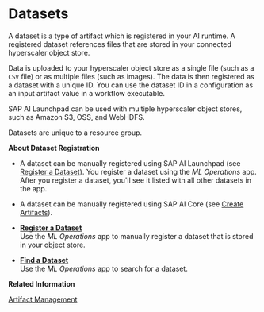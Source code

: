 <!-- loioe299ed5d24224dde80bacb52c2a057de -->

# Datasets

A dataset is a type of artifact which is registered in your AI runtime. A registered dataset references files that are stored in your connected hyperscaler object store.

Data is uploaded to your hyperscaler object store as a single file \(such as a `CSV` file\) or as multiple files \(such as images\). The data is then registered as a dataset with a unique ID. You can use the dataset ID in a configuration as an input artifact value in a workflow executable.

 SAP AI Launchpad can be used with multiple hyperscaler object stores, such as Amazon S3, OSS, and WebHDFS.

Datasets are unique to a resource group.

**About Dataset Registration**

-   A dataset can be manually registered using SAP AI Launchpad \(see [Register a Dataset](register-a-dataset-a63c2f5.md)\). You register a dataset using the *ML Operations* app. After you register a dataset, you'll see it listed with all other datasets in the app.

-   A dataset can be manually registered using SAP AI Core \(see [Create Artifacts](https://help.sap.com/docs/AI_CORE/808d9d442fb0484e9b818924feeb9add/CLOUD/66413f1d9fbf4758a0d739eaf1c95dc7.html)\).


-   **[Register a Dataset](register-a-dataset-a63c2f5.md "Use the ML
                                    Operations app to manually register a dataset that
		is stored in your object store.")**  
Use the *ML Operations* app to manually register a dataset that is stored in your object store.
-   **[Find a Dataset](find-a-dataset-de82ced.md "Use the ML
                                    Operations app to search for a
		dataset.")**  
Use the *ML Operations* app to search for a dataset.

**Related Information**  


[Artifact Management](https://help.sap.com/docs/AI_CORE/808d9d442fb0484e9b818924feeb9add/CLOULD/386ba71cbf8c451288b899ec0d8f9fb1.html)

